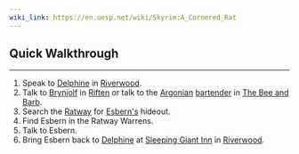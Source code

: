 ```yaml
---
wiki_link: https://en.uesp.net/wiki/Skyrim:A_Cornered_Rat
---
```

## Quick Walkthrough
---
1. Speak to [Delphine](https://en.uesp.net/wiki/Skyrim:Delphine "Skyrim:Delphine") in [Riverwood](https://en.uesp.net/wiki/Skyrim:Riverwood "Skyrim:Riverwood").
2. Talk to [Brynjolf](https://en.uesp.net/wiki/Skyrim:Brynjolf "Skyrim:Brynjolf") in [Riften](https://en.uesp.net/wiki/Skyrim:Riften "Skyrim:Riften") or talk to the [Argonian](https://en.uesp.net/wiki/Skyrim:Argonian "Skyrim:Argonian") [bartender](https://en.uesp.net/wiki/Skyrim:Keerava "Skyrim:Keerava") in [The Bee and Barb](https://en.uesp.net/wiki/Skyrim:The_Bee_and_Barb "Skyrim:The Bee and Barb").
3. Search the [Ratway](https://en.uesp.net/wiki/Skyrim:The_Ratway "Skyrim:The Ratway") for [Esbern's](https://en.uesp.net/wiki/Skyrim:Esbern "Skyrim:Esbern") hideout.
4. Find Esbern in the Ratway Warrens.
5. Talk to Esbern.
6. Bring Esbern back to [Delphine](https://en.uesp.net/wiki/Skyrim:Delphine "Skyrim:Delphine") at [Sleeping Giant Inn](https://en.uesp.net/wiki/Skyrim:Sleeping_Giant_Inn "Skyrim:Sleeping Giant Inn") in [Riverwood](https://en.uesp.net/wiki/Skyrim:Riverwood "Skyrim:Riverwood").